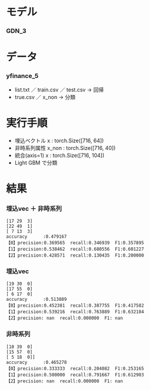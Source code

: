 # モデル
### GDN_3
    
# データ
### yfinance_5
* list.txt ／ train.csv ／ test.csv  →  回帰
* true.csv ／ x_non                →  分類
        
# 実行手順
* 埋込ベクトル x     : torch.Size([716,  64])
* 非時系列属性 x_non : torch.Size([716,  40])
* 統合(axis=1) x     : torch.Size([716, 104])
* Light GBM で分類

# 結果
### 埋込vec ＋ 非時系列
    [17 29  3]
    [22 49  1]
    [ 7 13  3]
    accuracy      :0.479167
    【0】precision:0.369565  recall:0.346939  F1:0.357895
    【1】precision:0.538462  recall:0.680556  F1:0.601227
    【2】precision:0.428571  recall:0.130435  F1:0.200000
### 埋込vec
    [19 30  0]
    [17 55  0]
    [ 6 17  0]
    accuracy      :0.513889
    【0】precision:0.452381  recall:0.387755  F1:0.417582
    【1】precision:0.539216  recall:0.763889  F1:0.632184
    【2】precision: nan  recall:0.000000  F1: nan
### 非時系列
    [10 39  0]
    [15 57  0]
    [ 5 18  0]]
    accuracy      :0.465278
    【0】precision:0.333333  recall:0.204082  F1:0.253165
    【1】precision:0.500000  recall:0.791667  F1:0.612903
    【2】precision: nan  recall:0.000000  F1: nan
